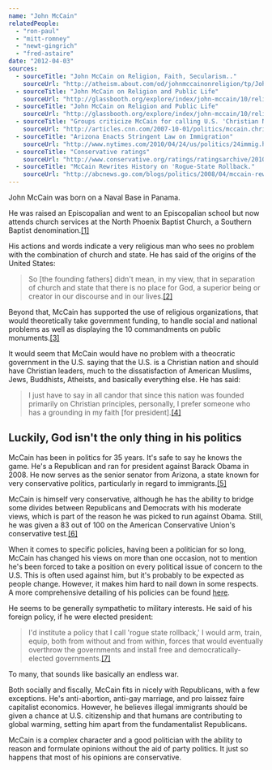 ```yaml
---
name: "John McCain"
relatedPeople:
  - "ron-paul"
  - "mitt-romney"
  - "newt-gingrich"
  - "fred-astaire"
date: "2012-04-03"
sources:
  - sourceTitle: "John McCain on Religion, Faith, Secularism.."
    sourceUrl: "http://atheism.about.com/od/johnmccainonreligion/tp/JohnMcCainReligionSecularism.htm"
  - sourceTitle: "John McCain on Religion and Public Life"
    sourceUrl: "http://glassbooth.org/explore/index/john-mccain/10/religion-and-public-life/34/"
  - sourceTitle: "John McCain on Religion and Public Life"
    sourceUrl: "http://glassbooth.org/explore/index/john-mccain/10/religion-and-public-life/34/"
  - sourceTitle: "Groups criticize McCain for calling U.S. 'Christian Nation.'"
    sourceUrl: "http://articles.cnn.com/2007-10-01/politics/mccain.christian.nation_1_john-mccain-christian-nation-christian-nation?_s=PM:POLITICS"
  - sourceTitle: "Arizona Enacts Stringent Law on Immigration"
    sourceUrl: "http://www.nytimes.com/2010/04/24/us/politics/24immig.html"
  - sourceTitle: "Conservative ratings"
    sourceUrl: "http://www.conservative.org/ratings/ratingsarchive/2010/2010SenateRatings.htm"
  - sourceTitle: "McCain Rewrites History on 'Rogue-State Rollback."
    sourceUrl: "http://abcnews.go.com/blogs/politics/2008/04/mccain-rewrites/"
---
```


John McCain was born on a Naval Base in Panama.

He was raised an Episcopalian and went to an Episcopalian school but now attends church services at the North Phoenix Baptist Church, a Southern Baptist denomination.<a class="source-citation" href="http://atheism.about.com/od/johnmccainonreligion/tp/JohnMcCainReligionSecularism.htm" title="John McCain on Religion, Faith, Secularism..">[1]</a>

His actions and words indicate a very religious man who sees no problem with the combination of church and state. He has said of the origins of the United States:

>So [the founding fathers] didn't mean, in my view, that in separation of church and state that there is no place for God, a superior being or creator in our discourse and in our lives.<a class="source-citation" href="http://glassbooth.org/explore/index/john-mccain/10/religion-and-public-life/34/" title="John McCain on Religion and Public Life">[2]</a>

Beyond that, McCain has supported the use of religious organizations, that would theoretically take government funding, to handle social and national problems as well as displaying the 10 commandments on public monuments.<a class="source-citation" href="http://glassbooth.org/explore/index/john-mccain/10/religion-and-public-life/34/" title="John McCain on Religion and Public Life">[3]</a>

It would seem that McCain would have no problem with a theocratic government in the U.S. saying that the U.S. is a Christian nation and should have Christian leaders, much to the dissatisfaction of American Muslims, Jews, Buddhists, Atheists, and basically everything else. He has said:

>I just have to say in all candor that since this nation was founded primarily on Christian principles, personally, I prefer someone who has a grounding in my faith [for president].<a class="source-citation" href="http://articles.cnn.com/2007-10-01/politics/mccain.christian.nation_1_john-mccain-christian-nation-christian-nation?_s=PM:POLITICS" title="Groups criticize McCain for calling U.S. &apos;Christian Nation.&apos;">[4]</a>

## Luckily, God isn't the only thing in his politics

McCain has been in politics for 35 years. It's safe to say he knows the game. He's a Republican and ran for president against Barack Obama in 2008. He now serves as the senior senator from Arizona, a state known for very conservative politics, particularly in regard to immigrants.<a class="source-citation" href="http://www.nytimes.com/2010/04/24/us/politics/24immig.html" title="Arizona Enacts Stringent Law on Immigration">[5]</a>

McCain is himself very conservative, although he has the ability to bridge some divides between Republicans and Democrats with his moderate views, which is part of the reason he was picked to run against Obama. Still, he was given a 83 out of 100 on the American Conservative Union's conservative test.<a class="source-citation" href="http://www.conservative.org/ratings/ratingsarchive/2010/2010SenateRatings.htm" title="Conservative ratings">[6]</a>

When it comes to specific policies, having been a politician for so long, McCain has changed his views on more than one occasion, not to mention he's been forced to take a position on every political issue of concern to the U.S. This is often used against him, but it's probably to be expected as people change. However, it makes him hard to nail down in some respects. A more comprehensive detailing of his policies can be found [here](http://en.wikipedia.org/wiki/Political_positions_of_John_McCain).

He seems to be generally sympathetic to military interests. He said of his foreign policy, if he were elected president:

>I'd institute a policy that I call 'rogue state rollback,' I would arm, train, equip, both from without and from within, forces that would eventually overthrow the governments and install free and democratically-elected governments.<a class="source-citation" href="http://abcnews.go.com/blogs/politics/2008/04/mccain-rewrites/" title="McCain Rewrites History on &apos;Rogue-State Rollback.">[7]</a>

To many, that sounds like basically an endless war.

Both socially and fiscally, McCain fits in nicely with Republicans, with a few exceptions. He's anti-abortion, anti-gay marriage, and pro laissez faire capitalist economics. However, he believes illegal immigrants should be given a chance at U.S. citizenship and that humans are contributing to global warming, setting him apart from the fundamentalist Republicans.

McCain is a complex character and a good politician with the ability to reason and formulate opinions without the aid of party politics. It just so happens that most of his opinions are conservative.